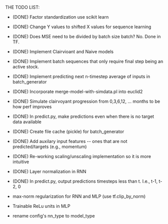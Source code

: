 THE TODO LIST:

- (DONE) Factor standardization use scikit learn

- (DONE) Change Y values to shifted X values for sequence learning

- (DONE) Does MSE need to be divided by batch size batch? No. Done in TF.

- (DONE) Implement Clairvioant and Naive models

- (DONE) Implement batch sequences that only require final step being an active stock.

- (DONE) Implement predicting next n-timestep average of inputs in batch_generator

- (DONE) Incorporate merge-model-with-simdata.pl into euclid2

- (DONE) Simulate clairvoyant progression from 0,3,6,12, ... months to be how perf improves

- (DONE) In predict.py, make predictions even when there is no target data available

- (DONE) Create file cache (pickle) for batch_generator

- (DONE) Add auxilary input features -- ones that are not predicted/targets (e.g., momentum)

- (DONE) Re-working scaling/unscaling implementation so it is more intuitive

- (DONE) Layer normalization in RNN

- (DONE) In predict.py, output predictions timesteps less than t. I.e., t-1, t-2, 0

- max-norm regularization for RNN and MLP (use tf.clip_by_norm)

- Trainable ReLu units in MLP

- rename config's nn_type to model_type


